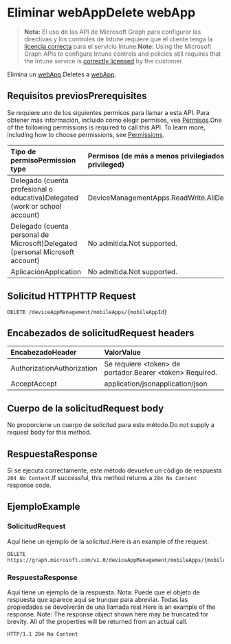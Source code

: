 # <a name="delete-webapp"></a><span data-ttu-id="b4efa-101">Eliminar webApp</span><span class="sxs-lookup"><span data-stu-id="b4efa-101">Delete webApp</span></span>

> <span data-ttu-id="b4efa-102">**Nota:** El uso de las API de Microsoft Graph para configurar las directivas y los controles de Intune requiere que el cliente tenga la [licencia correcta](https://go.microsoft.com/fwlink/?linkid=839381) para el servicio Intune.</span><span class="sxs-lookup"><span data-stu-id="b4efa-102">**Note:** Using the Microsoft Graph APIs to configure Intune controls and policies still requires that the Intune service is [correctly licensed](https://go.microsoft.com/fwlink/?linkid=839381) by the customer.</span></span>

<span data-ttu-id="b4efa-103">Elimina un [webApp](../resources/intune_apps_webapp.md).</span><span class="sxs-lookup"><span data-stu-id="b4efa-103">Deletes a [webApp](../resources/intune_apps_webapp.md).</span></span>
## <a name="prerequisites"></a><span data-ttu-id="b4efa-104">Requisitos previos</span><span class="sxs-lookup"><span data-stu-id="b4efa-104">Prerequisites</span></span>
<span data-ttu-id="b4efa-p101">Se requiere uno de los siguientes permisos para llamar a esta API. Para obtener más información, incluido cómo elegir permisos, vea [Permisos](../../../concepts/permissions_reference.md).</span><span class="sxs-lookup"><span data-stu-id="b4efa-p101">One of the following permissions is required to call this API. To learn more, including how to choose permissions, see [Permissions](../../../concepts/permissions_reference.md).</span></span>

|<span data-ttu-id="b4efa-107">Tipo de permiso</span><span class="sxs-lookup"><span data-stu-id="b4efa-107">Permission type</span></span>|<span data-ttu-id="b4efa-108">Permisos (de más a menos privilegiados)</span><span class="sxs-lookup"><span data-stu-id="b4efa-108">Permissions (from most to least privileged)</span></span>|
|:---|:---|
|<span data-ttu-id="b4efa-109">Delegado (cuenta profesional o educativa)</span><span class="sxs-lookup"><span data-stu-id="b4efa-109">Delegated (work or school account)</span></span>|<span data-ttu-id="b4efa-110">DeviceManagementApps.ReadWrite.All</span><span class="sxs-lookup"><span data-stu-id="b4efa-110">DeviceManagementApps.ReadWrite.All</span></span>|
|<span data-ttu-id="b4efa-111">Delegado (cuenta personal de Microsoft)</span><span class="sxs-lookup"><span data-stu-id="b4efa-111">Delegated (personal Microsoft account)</span></span>|<span data-ttu-id="b4efa-112">No admitida.</span><span class="sxs-lookup"><span data-stu-id="b4efa-112">Not supported.</span></span>|
|<span data-ttu-id="b4efa-113">Aplicación</span><span class="sxs-lookup"><span data-stu-id="b4efa-113">Application</span></span>|<span data-ttu-id="b4efa-114">No admitida.</span><span class="sxs-lookup"><span data-stu-id="b4efa-114">Not supported.</span></span>|

## <a name="http-request"></a><span data-ttu-id="b4efa-115">Solicitud HTTP</span><span class="sxs-lookup"><span data-stu-id="b4efa-115">HTTP Request</span></span>
<!-- {
  "blockType": "ignored"
}
-->
``` http
DELETE /deviceAppManagement/mobileApps/{mobileAppId}
```

## <a name="request-headers"></a><span data-ttu-id="b4efa-116">Encabezados de solicitud</span><span class="sxs-lookup"><span data-stu-id="b4efa-116">Request headers</span></span>
|<span data-ttu-id="b4efa-117">Encabezado</span><span class="sxs-lookup"><span data-stu-id="b4efa-117">Header</span></span>|<span data-ttu-id="b4efa-118">Valor</span><span class="sxs-lookup"><span data-stu-id="b4efa-118">Value</span></span>|
|:---|:---|
|<span data-ttu-id="b4efa-119">Authorization</span><span class="sxs-lookup"><span data-stu-id="b4efa-119">Authorization</span></span>|<span data-ttu-id="b4efa-120">Se requiere &lt;token&gt; de portador.</span><span class="sxs-lookup"><span data-stu-id="b4efa-120">Bearer &lt;token&gt; Required.</span></span>|
|<span data-ttu-id="b4efa-121">Accept</span><span class="sxs-lookup"><span data-stu-id="b4efa-121">Accept</span></span>|<span data-ttu-id="b4efa-122">application/json</span><span class="sxs-lookup"><span data-stu-id="b4efa-122">application/json</span></span>|

## <a name="request-body"></a><span data-ttu-id="b4efa-123">Cuerpo de la solicitud</span><span class="sxs-lookup"><span data-stu-id="b4efa-123">Request body</span></span>
<span data-ttu-id="b4efa-124">No proporcione un cuerpo de solicitud para este método.</span><span class="sxs-lookup"><span data-stu-id="b4efa-124">Do not supply a request body for this method.</span></span>

## <a name="response"></a><span data-ttu-id="b4efa-125">Respuesta</span><span class="sxs-lookup"><span data-stu-id="b4efa-125">Response</span></span>
<span data-ttu-id="b4efa-126">Si se ejecuta correctamente, este método devuelve un código de respuesta `204 No Content`.</span><span class="sxs-lookup"><span data-stu-id="b4efa-126">If successful, this method returns a `204 No Content` response code.</span></span>

## <a name="example"></a><span data-ttu-id="b4efa-127">Ejemplo</span><span class="sxs-lookup"><span data-stu-id="b4efa-127">Example</span></span>
### <a name="request"></a><span data-ttu-id="b4efa-128">Solicitud</span><span class="sxs-lookup"><span data-stu-id="b4efa-128">Request</span></span>
<span data-ttu-id="b4efa-129">Aquí tiene un ejemplo de la solicitud.</span><span class="sxs-lookup"><span data-stu-id="b4efa-129">Here is an example of the request.</span></span>
``` http
DELETE https://graph.microsoft.com/v1.0/deviceAppManagement/mobileApps/{mobileAppId}
```

### <a name="response"></a><span data-ttu-id="b4efa-130">Respuesta</span><span class="sxs-lookup"><span data-stu-id="b4efa-130">Response</span></span>
<span data-ttu-id="b4efa-p102">Aquí tiene un ejemplo de la respuesta. Nota: Puede que el objeto de respuesta que aparece aquí se trunque para abreviar. Todas las propiedades se devolverán de una llamada real.</span><span class="sxs-lookup"><span data-stu-id="b4efa-p102">Here is an example of the response. Note: The response object shown here may be truncated for brevity. All of the properties will be returned from an actual call.</span></span>
``` http
HTTP/1.1 204 No Content
```








